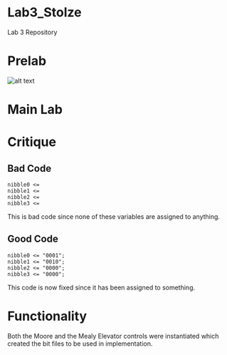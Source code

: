 Lab3_Stolze
===========

Lab 3 Repository

# Prelab

![alt text](https://raw.github.com/aaronstolze/Lab3_Stolze/master/Schematic.jpg "Schematic")

# Main Lab

# Critique

## Bad Code 

```
nibble0 <=
nibble1 <= 
nibble2 <= 
nibble3 <= 
```

This is bad code since none of these variables are assigned to anything.

## Good Code

```
nibble0 <= "0001";
nibble1 <= "0010";
nibble2 <= "0000";
nibble3 <= "0000";
```

This code is now fixed since it has been assigned to something.  

# Functionality

Both the Moore and the Mealy Elevator controls were instantiated which created the bit files to be used in implementation.  
